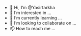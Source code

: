 - 👋 Hi, I’m @Yasirtarkha
- 👀 I’m interested in ...
- 🌱 I’m currently learning ...
- 💞️ I’m looking to collaborate on ...
- 📫 How to reach me ...

<!---
Yasirtarkha/Yasirtarkha is a ✨ special ✨ repository because its `README.md` (this file) appears on your GitHub profile.
You can click the Preview link to take a look at your changes.
--->
